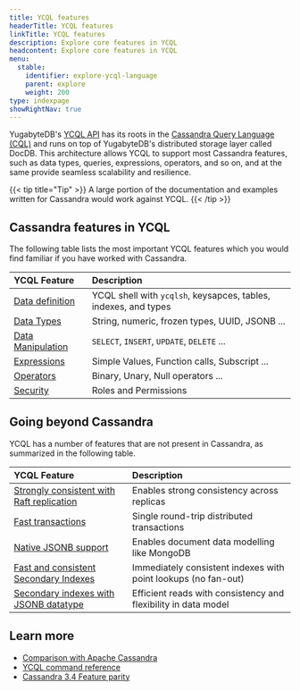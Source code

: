 ```yaml
---
title: YCQL features
headerTitle: YCQL features
linkTitle: YCQL features
description: Explore core features in YCQL
headcontent: Explore core features in YCQL
menu:
  stable:
    identifier: explore-ycql-language
    parent: explore
    weight: 200
type: indexpage
showRightNav: true
---
```


YugabyteDB's [YCQL API](../../api/ycql/) has its roots in the [Cassandra Query Language (CQL)](http://cassandra.apache.org/doc/latest/cql/index.html) and runs on top of YugabyteDB's distributed storage layer called DocDB. This architecture allows YCQL to support most Cassandra features, such as data types, queries, expressions, operators, and so on, and at the same provide seamless scalability and resilience.

{{< tip title="Tip" >}}
A large portion of the documentation and examples written for Cassandra would work against YCQL.
{{< /tip >}}

## Cassandra features in YCQL

The following table lists the most important YCQL features which you would find familiar if you have worked with Cassandra.

| YCQL Feature | Description |
| :----------- | :---------- |
| [Data definition](../../api/ycql/#ddl-statements) | YCQL shell with `ycqlsh`, keysapces, tables, indexes, and types |
| [Data Types](../../api/ycql/#data-types) | String, numeric, frozen types, UUID, JSONB ... |
| [Data Manipulation](../../api/ycql/#dml-statements) | `SELECT`, `INSERT`, `UPDATE`, `DELETE` ... |
| [Expressions](../../api/ycql/#expressions) | Simple Values, Function calls, Subscript ... |
| [Operators](../../api/ycql/expr_ocall/)| Binary, Unary, Null operators ... |
| [Security](../../api/ycql/#ddl-security-statements) | Roles and Permissions |

## Going beyond Cassandra

YCQL has a number of features that are not present in Cassandra, as summarized in the following table.

| YCQL Feature | Description |
| :----------- | :---------- |
| [Strongly consistent with Raft replication](../../architecture/docdb-replication/replication/#raft-replication) | Enables strong consistency across replicas |
| [Fast transactions](../../architecture/transactions/distributed-txns/) | Single round-trip distributed transactions |
| [Native JSONB support](jsonb-ycql/)| Enables document data modelling like MongoDB |
| [Fast and consistent Secondary Indexes](indexes-constraints/secondary-indexes-ycql/) | Immediately consistent indexes with point lookups (no fan-out) |
| [Secondary indexes with JSONB datatype](indexes-constraints/secondary-indexes-with-jsonb-ycql/) | Efficient reads with consistency and flexibility in data model |

## Learn more

- [Comparison with Apache Cassandra](/preview/faq/comparisons/cassandra/)
- [YCQL command reference](../../api/ycql/)
- [Cassandra 3.4 Feature parity](cassandra-feature-support/)
